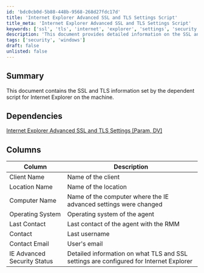 ```yaml
---
id: 'bdc0cb0d-5b88-448b-9568-268d27fdc17d'
title: 'Internet Explorer Advanced SSL and TLS Settings Script'
title_meta: 'Internet Explorer Advanced SSL and TLS Settings Script'
keywords: ['ssl', 'tls', 'internet', 'explorer', 'settings', 'security']
description: 'This document provides detailed information on the SSL and TLS settings configured for Internet Explorer on the machine, including dependencies, columns, and descriptions relevant to the advanced security configurations.'
tags: ['security', 'windows']
draft: false
unlisted: false
---
```


## Summary

This document contains the SSL and TLS information set by the dependent script for Internet Explorer on the machine.

## Dependencies

[Internet Explorer Advanced SSL and TLS Settings [Param, DV]](<../scripts/Internet Explorer Advanced SSL and TLS Settings.md>)

## Columns

| Column                       | Description                                                     |
|------------------------------|-----------------------------------------------------------------|
| Client Name                  | Name of the client                                             |
| Location Name                | Name of the location                                          |
| Computer Name                | Name of the computer where the IE advanced settings were changed |
| Operating System             | Operating system of the agent                                  |
| Last Contact                 | Last contact of the agent with the RMM                        |
| Contact                      | Last username                                                 |
| Contact Email                | User's email                                                 |
| IE Advanced Security Status   | Detailed information on what TLS and SSL settings are configured for Internet Explorer |





